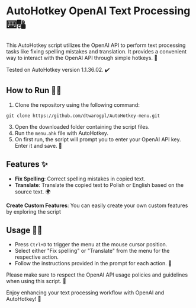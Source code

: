 # AutoHotkey OpenAI Text Processing ⌨️🔠

This AutoHotkey script utilizes the OpenAI API to perform text processing tasks like fixing spelling mistakes and translation. It provides a convenient way to interact with the OpenAI API through simple hotkeys. 🚀

Tested on AutoHotkey version 1.1.36.02. ✔️

## How to Run 🏃‍♂️

1. Clone the repository using the following command:
```
git clone https://github.com/dtwarogpl/AutoHotkey-menu.git
```
3. Open the downloaded folder containing the script files.
4. Run the `menu.ahk` file with AutoHotkey.
5. On first run, the script will prompt you to enter your OpenAI API key. Enter it and save. 🔑

## Features ✨

- **Fix Spelling**: Correct spelling mistakes in copied text.
- **Translate**: Translate the copied text to Polish or English based on the source text. 🌍

**Create Custom Features**: You can easily create your own custom features by exploring the script 

## Usage 🧑‍💻

- Press `Ctrl+D` to trigger the menu at the mouse cursor position.
- Select either "Fix spelling" or "Translate" from the menu for the respective action.
- Follow the instructions provided in the prompt for each action. 📝

Please make sure to respect the OpenAI API usage policies and guidelines when using this script. 🤖

Enjoy enhancing your text processing workflow with OpenAI and AutoHotkey! 🎉
